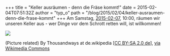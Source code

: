 +++
title = "Keller ausräumen - denn die Fräse kommt!"
date = 2015-02-04T07:51:32Z
author = "typ_o"
path = "/blog/2015/02/04/keller-ausraumen-denn-die-frase-kommt"
+++
Am Samstag, [2015-02-07](https://xkcd.com/1179/), 10:00, räumen wir
unseren Keller aus - wer Dinge vor dem Schrott retten will, ist
willkommen!

![](/media/eschrott.jpg)

(Picture related) By Thousandways at de.wikipedia \[[CC BY-SA 2.0
de](https://creativecommons.org/licenses/by-sa/2.0/de/deed.en)\], [via
Wikimedia
Commons](https://commons.wikimedia.org/wiki/File%3AEschrott-brd.jpg)
